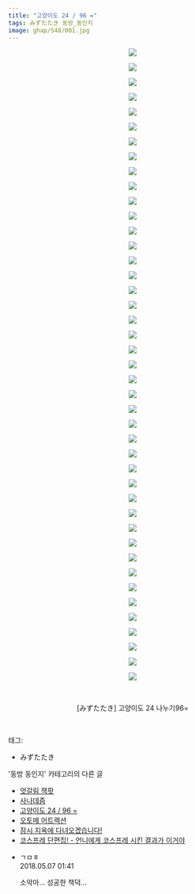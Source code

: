 ```yaml
---
title: "고양이도 24 / 96 ="
tags: みずたたき 동방_동인지
image: ghap/548/001.jpg
---
```

<div class="article">
<p style="text-align: center; clear: none; float: none;"><img src="{{ site.nasurl }}/ghap/548/001.jpg"/></p>
<p style="text-align: center; clear: none; float: none;"><img src="{{ site.nasurl }}/ghap/548/002.jpg"/></p>
<p style="text-align: center; clear: none; float: none;"><img src="{{ site.nasurl }}/ghap/548/003.jpg"/></p>
<p style="text-align: center; clear: none; float: none;"><img src="{{ site.nasurl }}/ghap/548/004.jpg"/></p>
<p style="text-align: center; clear: none; float: none;"><img src="{{ site.nasurl }}/ghap/548/005.jpg"/></p>
<p style="text-align: center; clear: none; float: none;"><img src="{{ site.nasurl }}/ghap/548/006.jpg"/></p>
<p style="text-align: center; clear: none; float: none;"><img src="{{ site.nasurl }}/ghap/548/007.jpg"/></p>
<p style="text-align: center; clear: none; float: none;"><img src="{{ site.nasurl }}/ghap/548/008.jpg"/></p>
<p style="text-align: center; clear: none; float: none;"><img src="{{ site.nasurl }}/ghap/548/009.jpg"/></p>
<p style="text-align: center; clear: none; float: none;"><img src="{{ site.nasurl }}/ghap/548/010.jpg"/></p>
<p style="text-align: center; clear: none; float: none;"><img src="{{ site.nasurl }}/ghap/548/011.jpg"/></p>
<p style="text-align: center; clear: none; float: none;"><img src="{{ site.nasurl }}/ghap/548/012.jpg"/></p>
<p style="text-align: center; clear: none; float: none;"><img src="{{ site.nasurl }}/ghap/548/013.jpg"/></p>
<p style="text-align: center; clear: none; float: none;"><img src="{{ site.nasurl }}/ghap/548/014.jpg"/></p>
<p style="text-align: center; clear: none; float: none;"><img src="{{ site.nasurl }}/ghap/548/015.jpg"/></p>
<p style="text-align: center; clear: none; float: none;"><img src="{{ site.nasurl }}/ghap/548/016.jpg"/></p>
<p style="text-align: center; clear: none; float: none;"><img src="{{ site.nasurl }}/ghap/548/017.jpg"/></p>
<p style="text-align: center; clear: none; float: none;"><img src="{{ site.nasurl }}/ghap/548/018.jpg"/></p>
<p style="text-align: center; clear: none; float: none;"><img src="{{ site.nasurl }}/ghap/548/019.jpg"/></p>
<p style="text-align: center; clear: none; float: none;"><img src="{{ site.nasurl }}/ghap/548/020.jpg"/></p>
<p style="text-align: center; clear: none; float: none;"><img src="{{ site.nasurl }}/ghap/548/021.jpg"/></p>
<p style="text-align: center; clear: none; float: none;"><img src="{{ site.nasurl }}/ghap/548/022.jpg"/></p>
<p style="text-align: center; clear: none; float: none;"><img src="{{ site.nasurl }}/ghap/548/023.jpg"/></p>
<p style="text-align: center; clear: none; float: none;"><img src="{{ site.nasurl }}/ghap/548/024.jpg"/></p>
<p style="text-align: center; clear: none; float: none;"><img src="{{ site.nasurl }}/ghap/548/025.jpg"/></p>
<p style="text-align: center; clear: none; float: none;"><img src="{{ site.nasurl }}/ghap/548/026.jpg"/></p>
<p style="text-align: center; clear: none; float: none;"><img src="{{ site.nasurl }}/ghap/548/027.jpg"/></p>
<p style="text-align: center; clear: none; float: none;"><img src="{{ site.nasurl }}/ghap/548/028.jpg"/></p>
<p style="text-align: center; clear: none; float: none;"><img src="{{ site.nasurl }}/ghap/548/029.jpg"/></p>
<p style="text-align: center; clear: none; float: none;"><img src="{{ site.nasurl }}/ghap/548/030.jpg"/></p>
<p style="text-align: center; clear: none; float: none;"><img src="{{ site.nasurl }}/ghap/548/031.jpg"/></p>
<p style="text-align: center; clear: none; float: none;"><img src="{{ site.nasurl }}/ghap/548/032.jpg"/></p>
<p style="text-align: center; clear: none; float: none;"><img src="{{ site.nasurl }}/ghap/548/033.jpg"/></p>
<p style="text-align: center; clear: none; float: none;"><img src="{{ site.nasurl }}/ghap/548/034.jpg"/></p>
<p style="text-align: center; clear: none; float: none;"><img src="{{ site.nasurl }}/ghap/548/035.jpg"/></p>
<p style="text-align: center; clear: none; float: none;"><img src="{{ site.nasurl }}/ghap/548/036.jpg"/></p>
<p style="text-align: center; clear: none; float: none;"><img src="{{ site.nasurl }}/ghap/548/037.jpg"/></p>
<p style="text-align: center; clear: none; float: none;"><img src="{{ site.nasurl }}/ghap/548/038.jpg"/></p>
<p style="text-align: center; clear: none; float: none;"><img src="{{ site.nasurl }}/ghap/548/039.jpg"/></p>
<p style="text-align: center; clear: none; float: none;"><img src="{{ site.nasurl }}/ghap/548/040.jpg"/></p>
<p style="text-align: center; clear: none; float: none;"><img src="{{ site.nasurl }}/ghap/548/041.jpg"/></p>
<p style="text-align: center; clear: none; float: none;"><img src="{{ site.nasurl }}/ghap/548/042.jpg"/></p>
<p style="text-align: center; clear: none; float: none;"><img src="{{ site.nasurl }}/ghap/548/043.jpg"/></p>
<p style="text-align: center; clear: none; float: none;"><br/></p>
<p style="text-align: center; clear: none; float: none;">[みずたたき] 고양이도 24 나누기96=</p>
<p><br/></p>
</div><div class="tagTrail">
<p>태그: </p>
<ul>
<li>みずたたき</li>
</ul>
</div><div class="another">
<p>'동방 동인지' 카테고리의 다른 글</p>
<ul>
<li><a href="/2016-06-25-ghap_550">엇갈림 잭팟</a></li>
<li><a href="/2016-06-25-ghap_549">사나데즘</a></li>
<li><a href="/2016-06-25-ghap_548">고양이도 24 / 96 =</a></li>
<li><a href="/2016-06-25-ghap_547">오토메 어트랙션</a></li>
<li><a href="/2016-06-25-ghap_546">잠시 지옥에 다녀오겠습니다!</a></li>
<li><a href="/2016-06-25-ghap_545">코스프레 단편집! - 언니에게 코스프레 시킨 결과가 이거야</a></li>
</ul>
</div><div class="cb_module cb_fluid">
<div class="cb_wrt cb_profile">
<div class="comment">
<ul>
<li class="cb_thumb_off" id="comment15251592">
<div class="cb_comment_area">
<div class="cb_info_area">
<div class="cb_section">
<span class="cb_nick_name">ㄱㅁㅎ</span>
</div>
<div class="cb_section">
<span class="cb_date">2018.05.07 01:41 </span>
</div>
</div>
<div class="cb_dsc_comment">
<p class="cb_dsc">
											소악마... 성공한 책덕...
										</p>
</div>
</div></li>
</ul>
</div>
</div><!-- commentList close -->
</div>